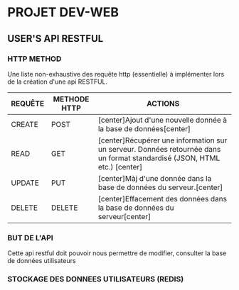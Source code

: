 # PROJET DEV-WEB

## USER'S API RESTFUL

### **HTTP METHOD**

Une liste non-exhaustive des requête http (essentielle) à implémenter lors de la création d'une api RESTFUL.

| **REQUÊTE** | **METHODE HTTP** | **ACTIONS** |
| ----------- | ---------------- | ----------- |
| CREATE | POST | [center]Ajout d'une nouvelle donnée à la base de données[center] |
| READ | GET | [center]Récupérer une information sur un serveur. Données retournée dans un format standardisé (JSON, HTML etc.) [center] |
| UPDATE | PUT | [center]Màj d'une donnée dans la base de données du serveur.[center] |
| DELETE | DELETE | [center]Effacement des données dans la base de données du serveur[center] |

### BUT DE L'API

Cette api restful doit pouvoir nous permettre de modifier, consulter la base de données utilisateurs

### STOCKAGE DES DONNEES UTILISATEURS (REDIS)
